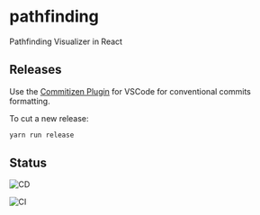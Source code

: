 # pathfinding

Pathfinding Visualizer in React

## Releases

Use the [Commitizen Plugin](https://marketplace.visualstudio.com/items?itemName=KnisterPeter.vscode-commitizen) for VSCode for conventional commits formatting.

To cut a new release:

```sh
yarn run release
```

## Status

![CD](https://github.com/ticklepoke/pathfinding/workflows/CD/badge.svg?branch=main&event=push)

![CI](https://github.com/ticklepoke/pathfinding/workflows/CI/badge.svg)
